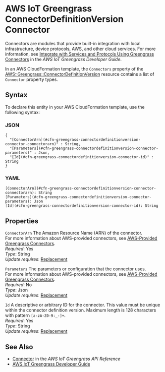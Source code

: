 # AWS IoT Greengrass ConnectorDefinitionVersion Connector<a name="aws-properties-greengrass-connectordefinitionversion-connector"></a>

<a name="aws-properties-greengrass-connectordefinitionversion-connector-description"></a>Connectors are modules that provide built\-in integration with local infrastructure, device protocols, AWS, and other cloud services\. For more information, see [Integrate with Services and Protocols Using Greengrass Connectors](https://docs.aws.amazon.com/greengrass/latest/developerguide/connectors.html) in the *AWS IoT Greengrass Developer Guide*\.

<a name="aws-properties-greengrass-connectordefinitionversion-connector-inheritance"></a> In an AWS CloudFormation template, the `Connectors` property of the [AWS::Greengrass::ConnectorDefinitionVersion](aws-resource-greengrass-connectordefinitionversion.md) resource contains a list of `Connector` property types\.

## Syntax<a name="aws-properties-greengrass-connectordefinitionversion-connector-syntax"></a>

To declare this entity in your AWS CloudFormation template, use the following syntax:

### JSON<a name="aws-properties-greengrass-connectordefinitionversion-connector-syntax.json"></a>

```
{
  "[ConnectorArn](#cfn-greengrass-connectordefinitionversion-connector-connectorarn)" : String,
  "[Parameters](#cfn-greengrass-connectordefinitionversion-connector-parameters)" : Json,
  "[Id](#cfn-greengrass-connectordefinitionversion-connector-id)" : String
}
```

### YAML<a name="aws-properties-greengrass-connectordefinitionversion-connector-syntax.yaml"></a>

```
[ConnectorArn](#cfn-greengrass-connectordefinitionversion-connector-connectorarn): String
[Parameters](#cfn-greengrass-connectordefinitionversion-connector-parameters): Json
[Id](#cfn-greengrass-connectordefinitionversion-connector-id): String
```

## Properties<a name="aws-properties-greengrass-connectordefinitionversion-connector-properties"></a>

`ConnectorArn`  <a name="cfn-greengrass-connectordefinitionversion-connector-connectorarn"></a>
The Amazon Resource Name \(ARN\) of the connector\.  
For more information about AWS\-provided connectors, see [AWS\-Provided Greengrass Connectors](https://docs.aws.amazon.com/greengrass/latest/developerguide/connectors-list.html)\.  
 *Required*: Yes  
 *Type*: String  
 *Update requires*: [Replacement](using-cfn-updating-stacks-update-behaviors.md#update-replacement) 

`Parameters`  <a name="cfn-greengrass-connectordefinitionversion-connector-parameters"></a>
The parameters or configuration that the connector uses\.  
For more information about AWS\-provided connectors, see [AWS\-Provided Greengrass Connectors](https://docs.aws.amazon.com/greengrass/latest/developerguide/connectors-list.html)\.  
 *Required*: No  
 *Type*: Json  
 *Update requires*: [Replacement](using-cfn-updating-stacks-update-behaviors.md#update-replacement) 

`Id`  <a name="cfn-greengrass-connectordefinitionversion-connector-id"></a>
A descriptive or arbitrary ID for the connector\. This value must be unique within the connector definition version\. Maximum length is 128 characters with pattern `[a-zA-Z0-9:_-]+`\.  
 *Required*: Yes  
 *Type*: String  
 *Update requires*: [Replacement](using-cfn-updating-stacks-update-behaviors.md#update-replacement) 

## See Also<a name="aws-properties-greengrass-connectordefinitionversion-connector-seealso"></a>
+ [Connector](https://docs.aws.amazon.com/greengrass/latest/apireference/definitions-connector.html) in the *AWS IoT Greengrass API Reference*
+ [AWS IoT Greengrass Developer Guide](https://docs.aws.amazon.com/greengrass/latest/developerguide/)